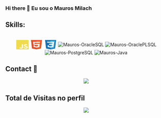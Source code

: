 ### Hi there 👋 Eu sou o Mauros Milach 
 ## Skills:
<div style="display: inline_block" align="center" ><br>
  <img align="center" alt="Mauros-Js" height="30" width="40" src="https://raw.githubusercontent.com/devicons/devicon/master/icons/javascript/javascript-plain.svg">
  <img align="center" alt="Mauros-HTML" height="30" width="40" src="https://raw.githubusercontent.com/devicons/devicon/master/icons/html5/html5-original.svg">
  <img align="center" alt="Mauros-CSS" height="30" width="40" src="https://raw.githubusercontent.com/devicons/devicon/master/icons/css3/css3-original.svg">
  <img align="center" alt="Mauros-OracleSQL" height="30" width="40" src="https://www.oracle.com/a/ocom/img/sql.svg">
  <img align="center" alt="Mauros-OraclePLSQL" height="30" width="40" src="https://www.oracle.com/a/ocom/img/pl-sql.svg">
  <img align="center" alt="Mauros-PostgreSQL" height="30" width="40" src="https://www.svgrepo.com/show/303301/postgresql-logo.svg">
  <img align="center" alt="Mauros-Java" height="30" width="40" src="https://www.svgrepo.com/show/184143/java.svg">
</div>
  
## Contact :iphone:
<div align="center"> 
  <a href="https://www.linkedin.com/in/mauros-milach-3b9b33175/" target="_blank"><img src="https://img.shields.io/badge/-LinkedIn-%230077B5?style=for-the-badge&logo=linkedin&logoColor=white" target="_blank"></a> 
</div>
 
 ## Total de Visitas no perfil <br>
 <p align="center"> 
   <img alingn="center" src="https://profile-counter.glitch.me/MaurosMJ/count.svg" />
 </p>
